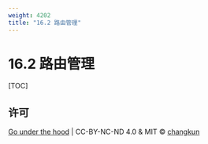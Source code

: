 ```yaml
---
weight: 4202
title: "16.2 路由管理"
---
```


# 16.2 路由管理

[TOC]


## 许可

[Go under the hood](https://github.com/changkun/go-under-the-hood) | CC-BY-NC-ND 4.0 & MIT &copy; [changkun](https://changkun.de)
